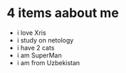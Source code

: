 # 4 items aabout me

- i love Xris
- i study on netology
- i have 2 cats
- i am SuperMan
- i am from Uzbekistan
